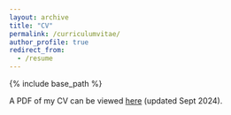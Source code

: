 ```yaml
---
layout: archive
title: "CV"
permalink: /curriculumvitae/
author_profile: true
redirect_from:
  - /resume
---
```


{% include base_path %}

A PDF of my CV can be viewed [here](https://docs.google.com/viewer?url=https://github.com/lisaorii/cv/raw/main/LisaOrii_CV_public.pdf) (updated Sept 2024).
